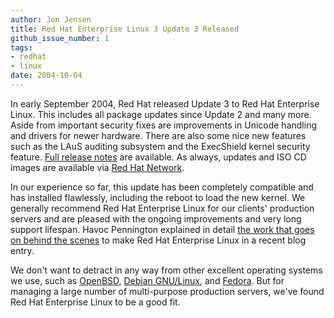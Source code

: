 ```yaml
---
author: Jon Jensen
title: Red Hat Enterprise Linux 3 Update 3 Released
github_issue_number: 1
tags:
- redhat
- linux
date: 2004-10-04
---
```


In early September 2004, Red Hat released Update 3 to Red Hat Enterprise Linux. This includes all package updates since Update 2 and many more. Aside from important security fixes are improvements in Unicode handling and drivers for newer hardware. There are also some nice new features such as the LAuS auditing subsystem and the ExecShield kernel security feature. [Full release notes](http://www.redhat.com/docs/manuals/enterprise/RHEL-3-Manual/release-notes/as-x86/RELEASE-NOTES-U3-x86-en.html) are available. As always, updates and ISO CD images are available via [Red Hat Network](https://rhn.redhat.com/).

In our experience so far, this update has been completely compatible and has installed flawlessly, including the reboot to load the new kernel. We generally recommend Red Hat Enterprise Linux for our clients' production servers and are pleased with the ongoing improvements and very long support lifespan. Havoc Pennington explained in detail [the work that goes on behind the scenes](http://log.ometer.com/2004-09.html#5) to make Red Hat Enterprise Linux in a recent blog entry.

We don't want to detract in any way from other excellent operating systems we use, such as [OpenBSD](http://www.openbsd.org/), [Debian GNU/Linux](http://www.debian.org/), and [Fedora](http://fedoraproject.org/). But for managing a large number of multi-purpose production servers, we've found Red Hat Enterprise Linux to be a good fit.

